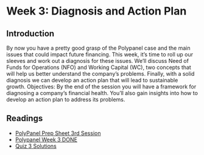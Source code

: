 # Week 3: Diagnosis and Action Plan
## Introduction
By now you have a pretty good grasp of the Polypanel case and the main issues that could impact future financing. This week, it’s time to roll up our sleeves and work out a diagnosis for these issues. We’ll discuss Need of Funds for Operations (NFO) and Working Capital (WC), two concepts that will help us better understand the company’s problems. Finally, with a solid diagnosis we can develop an action plan that will lead to sustainable growth. Objectives: By the end of the session you will have a framework for diagnosing a company’s financial health. You’ll also gain insights into how to develop an action plan to address its problems.

## Readings
* [PolyPanel Prep Sheet 3rd Session](./files/Polypanel_Prep_Sheet_3rd_Session.pdf)
* [Polypanel Week 3 DONE](./files/PolyPanel_Week3.xls)
* [Quiz 3 Solutions](./files/Quiz3_Solutions.pdf)
